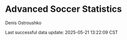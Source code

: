 # Advanced Soccer Statistics
Denis Ostroushko

<!-- gfm -->

Last successful data update: 2025-05-21 13:22:09 CST
